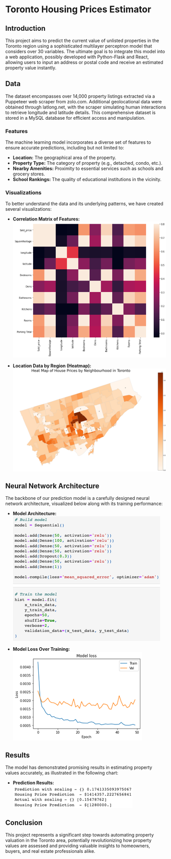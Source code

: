 # Toronto Housing Prices Estimator

## Introduction

This project aims to predict the current value of unlisted properties in the Toronto region using a sophisticated multilayer perceptron model that considers over 30 variables. The ultimate goal is to integrate this model into a web application, possibly developed with Python-Flask and React, allowing users to input an address or postal code and receive an estimated property value instantly.

## Data

The dataset encompasses over 14,000 property listings extracted via a Puppeteer web scraper from zolo.com. Additional geolocational data were obtained through latlong.net, with the scraper simulating human interactions to retrieve longitude and latitude details. This comprehensive dataset is stored in a MySQL database for efficient access and manipulation.

### Features

The machine learning model incorporates a diverse set of features to ensure accurate predictions, including but not limited to:

- **Location:** The geographical area of the property.
- **Property Type:** The category of property (e.g., detached, condo, etc.).
- **Nearby Amenities:** Proximity to essential services such as schools and grocery stores.
- **School Rankings:** The quality of educational institutions in the vicinity.

### Visualizations

To better understand the data and its underlying patterns, we have created several visualizations:

- **Correlation Matrix of Features:**  
  ![Correlation Matrix](figures/correlations.png)

- **Location Data by Region (Heatmap):**  
  ![Heatmap](figures/heatmap.png)

## Neural Network Architecture

The backbone of our prediction model is a carefully designed neural network architecture, visualized below along with its training performance:

- **Model Architecture:**  
  ![NN Architecture](figures/archetecture.png)

- **Model Loss Over Training:**  
  ![Model Loss](figures/model_loss.png)

## Results

The model has demonstrated promising results in estimating property values accurately, as illustrated in the following chart:

- **Prediction Results:**  
  ![Results](figures/results.png)

## Conclusion

This project represents a significant step towards automating property valuation in the Toronto area, potentially revolutionizing how property values are assessed and providing valuable insights to homeowners, buyers, and real estate professionals alike.

